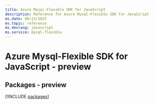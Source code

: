 ```yaml
---
title: Azure Mysql-Flexible SDK for JavaScript
description: Reference for Azure Mysql-Flexible SDK for JavaScript
ms.date: 06/13/2025
ms.topic: reference
ms.devlang: javascript
ms.service: mysql-flexible
---
```

# Azure Mysql-Flexible SDK for JavaScript - preview
## Packages - preview
[!INCLUDE [packages](mysql-flexible-index.md)]